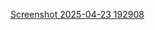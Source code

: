[Screenshot 2025-04-23 192908](https://github.com/user-attachments/assets/629973f0-e708-4f66-bcf4-db93ea16df2b)

